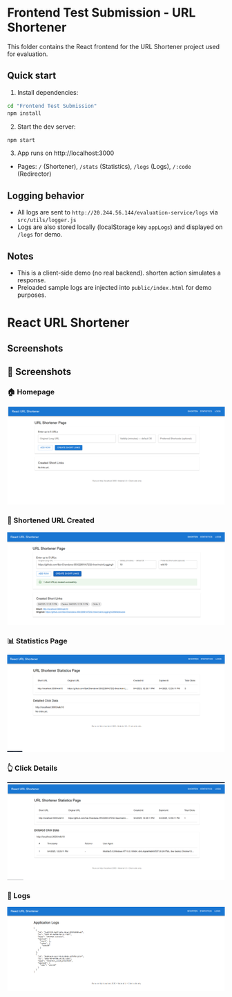 # Frontend Test Submission - URL Shortener

This folder contains the React frontend for the URL Shortener project used for evaluation.

## Quick start

1. Install dependencies:
```bash
cd "Frontend Test Submission"
npm install
```

2. Start the dev server:
```bash
npm start
```

3. App runs on http://localhost:3000
- Pages: `/` (Shortener), `/stats` (Statistics), `/logs` (Logs), `/:code` (Redirector)

## Logging behavior
- All logs are sent to `http://20.244.56.144/evaluation-service/logs` via `src/utils/logger.js`
- Logs are also stored locally (localStorage key `appLogs`) and displayed on `/logs` for demo.

## Notes
- This is a client-side demo (no real backend). shorten action simulates a response.
- Preloaded sample logs are injected into `public/index.html` for demo purposes.
# React URL Shortener

## Screenshots

## 📸 Screenshots

### 🏠 Homepage
![Homepage](./Screenshots/image1.png)

### 🔗 Shortened URL Created
![URL Created](./screenshots/image2.png)

### 📊 Statistics Page
![Statistics](./screenshots/image3.png)

### 👆 Click Details
![Click Details](./screenshots/image4.png)

### 📝 Logs
![Logs](./screenshots/image5.png)
